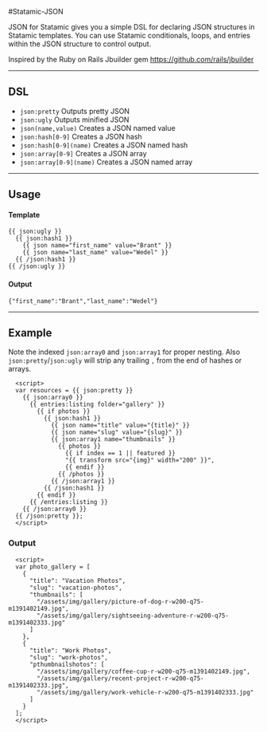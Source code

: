 #Statamic-JSON

JSON for Statamic gives you a simple DSL for declaring JSON structures in Statamic templates. You can use Statamic conditionals, loops, and entries within the JSON structure to control output.

Inspired by the Ruby on Rails Jbuilder gem https://github.com/rails/jbuilder

---

## DSL

- `json:pretty` Outputs pretty JSON
- `json:ugly` Outputs minified JSON
- `json(name,value)` Creates a JSON named value
- `json:hash[0-9]` Creates a JSON hash
- `json:hash[0-9](name)` Creates a JSON named hash
- `json:array[0-9]` Creates a JSON array
- `json:array[0-9](name)` Creates a JSON named array

---

## Usage

#### Template
```
{{ json:ugly }}
  {{ json:hash1 }}
    {{ json name="first_name" value="Brant" }}
    {{ json name="last_name" value="Wedel" }}
  {{ /json:hash1 }}
{{ /json:ugly }}
```
#### Output
`{"first_name":"Brant","last_name":"Wedel"}`

---

## Example

Note the indexed `json:array0` and `json:array1` for proper nesting. Also `json:pretty`/`json:ugly` will strip any trailing `,` from the end of hashes or arrays.

```
  <script>
  var resources = {{ json:pretty }}
    {{ json:array0 }}
      {{ entries:listing folder="gallery" }}
        {{ if photos }}
          {{ json:hash1 }}
            {{ json name="title" value="{title}" }}
            {{ json name="slug" value="{slug}" }}
            {{ json:array1 name="thumbnails" }}
              {{ photos }}
                {{ if index == 1 || featured }}
                "{{ transform src="{img}" width="200" }}",
                {{ endif }}
              {{ /photos }}
            {{ /json:array1 }}
          {{ /json:hash1 }}
        {{ endif }}
      {{ /entries:listing }}
    {{ /json:array0 }}
  {{ /json:pretty }};
  </script>
```

### Output
```
  <script>
  var photo_gallery = [
    {
      "title": "Vacation Photos",
      "slug": "vacation-photos",
      "thumbnails": [
        "/assets/img/gallery/picture-of-dog-r-w200-q75-m1391402149.jpg",
        "/assets/img/gallery/sightseeing-adventure-r-w200-q75-m1391402333.jpg"
      ]
    },
    {
      "title": "Work Photos",
      "slug": "work-photos",
      "pthumbnailshotos": [
        "/assets/img/gallery/coffee-cup-r-w200-q75-m1391402149.jpg",
        "/assets/img/gallery/recent-project-r-w200-q75-m1391402333.jpg",
        "/assets/img/gallery/work-vehicle-r-w200-q75-m1391402333.jpg"
      ]
    }
  ];
  </script>
```
